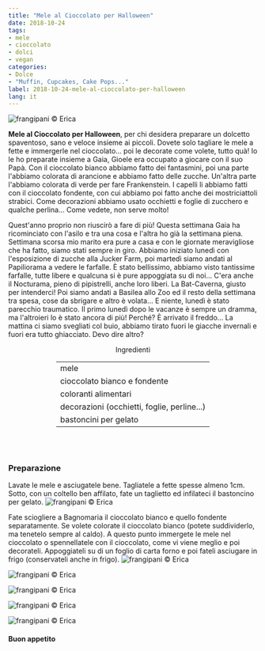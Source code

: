 ```yaml
---
title: "Mele al Cioccolato per Halloween"
date: 2018-10-24
tags:
- mele
- cioccolato
- dolci
- vegan 
categories:
- Dolce
- "Muffin, Cupcakes, Cake Pops..."
label: 2018-10-24-mele-al-cioccolato-per-halloween
lang: it 
---
```

![](header.jpg "frangipani © Erica")

**Mele al Cioccolato per Halloween**, per chi desidera preparare un dolcetto spaventoso, sano e veloce insieme ai piccoli. Dovete solo tagliare le mele a fette e immergerle nel cioccolato... poi le decorate come volete, tutto quà! Io le ho preparate insieme a Gaia, Gioele era occupato a giocare con il suo Papà. Con il cioccolato bianco abbiamo fatto dei fantasmini, poi una parte l'abbiamo colorata di arancione e abbiamo fatto delle zucche. Un'altra parte l'abbiamo colorata di verde per fare Frankenstein. I capelli li abbiamo fatti con il cioccolato fondente, con cui abbiamo poi fatto anche dei mostriciattoli strabici. Come decorazioni abbiamo usato occhietti e foglie di zucchero e qualche perlina... Come vedete, non serve molto! 

Quest'anno proprio non riuscirò a fare di più! Questa settimana Gaia ha ricominciato con l'asilo e tra una cosa e l'altra ho già la settimana piena. Settimana scorsa mio marito era pure a casa e con le giornate meravigliose che ha fatto, siamo stati sempre in giro. Abbiamo iniziato lunedì con l'esposizione di zucche alla Jucker Farm, poi martedì siamo andati al Papiliorama a vedere le farfalle. È stato bellissimo, abbiamo visto tantissime farfalle, tutte libere e qualcuna si è pure appoggiata su di noi... C'era anche il Nocturama, pieno di pipistrelli, anche loro liberi. La Bat-Caverna, giusto per intenderci! Poi siamo andati a Basilea allo Zoo ed il resto della settimana tra spesa, cose da sbrigare e altro è volata... E niente, lunedì è stato parecchio traumatico. Il primo lunedì dopo le vacanze è sempre un dramma, ma l'altroieri lo è stato ancora di più! Perché? È arrivato il freddo... La mattina ci siamo svegliati col buio, abbiamo tirato fuori le giacche invernali e fuori era tutto ghiacciato. Devo dire altro?

<div id="wrapper" style="text-align: center">
  <div id="yourdiv" style="display: inline-block;">
    <div class="ingredients" itemscope itemtype="http://schema.org/Recipe">
      <span itemprop="name" style="display:none;">Mele al Cioccolato per Halloween</span>
      <span itemprop="recipeCategory" style="display:none;">Dolce</span>
      <img itemprop="image" style="display:none;" class="ignore-gallery-item" src="header.jpeg"/>
      <span itemprop="author" style="display:none;">Erica Raiano</span>
      <span itemprop="description" style="display:none;">Mele al Cioccolato per Halloween, per chi desidera preparare un dolcetto spaventoso, sano e veloce insieme ai piccoli.</span>
      <div class="ingredients-title">Ingredienti</div>
      <table>
        <tbody>
          </tr>
          <tr itemprop="recipeIngredient">
            <td>mele</td>
          </tr>
          <tr itemprop="recipeIngredient">
            <td>cioccolato bianco e fondente</td>
          </tr>
          <tr itemprop="recipeIngredient">
            <td>coloranti alimentari</td>
          </tr>
          <tr itemprop="recipeIngredient">
            <td>decorazioni (occhietti, foglie, perline...)</td>
          </tr>
          <tr itemprop="recipeIngredient">
            <td>bastoncini per gelato</td>
          </tr>
          <tr>
        </tbody>
      </table>
      <br></br>
    </div>
  </div>
</div>


<h3>
  <font color="grey">
    <i class="fa fa-cogs"></i>
  </font> Preparazione
</h3>

Lavate le mele e asciugatele bene. Tagliatele a fette spesse almeno 1cm. Sotto, con un coltello ben affilato, fate un taglietto ed infilateci il bastoncino per gelato.
![](mele.jpg "frangipani © Erica")

Fate sciogliere a Bagnomaria il cioccolato bianco e quello fondente separatamente. Se volete colorate il cioccolato bianco (potete suddividerlo, ma tenetelo sempre al caldo). A questo punto immergete le mele nel cioccolato o spennellatele con il cioccolato, come vi viene meglio e poi decorateli. Appoggiateli su di un foglio di carta forno e poi fateli asciugare in frigo (conservateli anche in frigo).
![](risultato1.jpg "frangipani © Erica")

![](risultato2.jpg "frangipani © Erica")

![](risultato3.jpg "frangipani © Erica")

![](risultato4.jpg "frangipani © Erica")

![](risultato5.jpg "frangipani © Erica")

<h4>Buon appetito
  <font color="red">
    <i class="fa fa-smile-o"></i>
  </font>
</h4>
